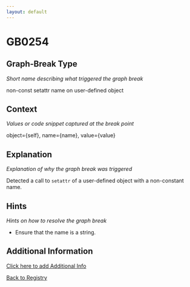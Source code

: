 ```yaml
---
layout: default
---
```

# GB0254

## Graph-Break Type
*Short name describing what triggered the graph break*

non-const setattr name on user-defined object

## Context
*Values or code snippet captured at the break point*

object={self}, name={name}, value={value}

## Explanation
*Explanation of why the graph break was triggered*

Detected a call to `setattr` of a user-defined object with a non-constant name.

## Hints
*Hints on how to resolve the graph break*

- Ensure that the name is a string.


## Additional Information

<!-- ADDITIONAL INFORMATION START - Add custom information below this line -->

<!-- ADDITIONAL INFORMATION END -->


[Click here to add Additional Info](https://github.com/meta-pytorch/compile-graph-break-site/edit/main/docs/gb/gb0254.md)

[Back to Registry](../index.html)
